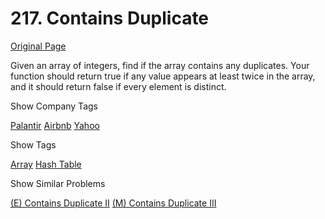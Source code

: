 # 217. Contains Duplicate

[Original Page](https://leetcode.com/problems/contains-duplicate/)

Given an array of integers, find if the array contains any duplicates. Your function should return true if any value appears at least twice in the array, and it should return false if every element is distinct.

<div>

<div id="company_tags" class="btn btn-xs btn-warning">Show Company Tags</div>

<span class="hidebutton">[Palantir](/company/palantir/) [Airbnb](/company/airbnb/) [Yahoo](/company/yahoo/)</span></div>

<div>

<div id="tags" class="btn btn-xs btn-warning">Show Tags</div>

<span class="hidebutton">[Array](/tag/array/) [Hash Table](/tag/hash-table/)</span></div>

<div>

<div id="similar" class="btn btn-xs btn-warning">Show Similar Problems</div>

<span class="hidebutton">[(E) Contains Duplicate II](/problems/contains-duplicate-ii/) [(M) Contains Duplicate III](/problems/contains-duplicate-iii/)</span></div>
